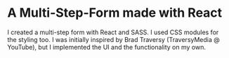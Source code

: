 # A Multi-Step-Form made with React
I created a multi-step form with React and SASS. I used CSS modules for the styling too. I was initially inspired by Brad Traversy (TraversyMedia @ YouTube), but I implemented the UI and the functionality on my own.
